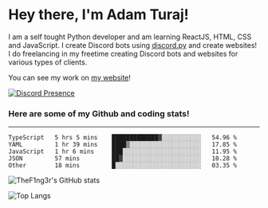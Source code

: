 # Hey there, I'm Adam Turaj!

I am a self tought Python developer and am learning ReactJS, HTML, CSS and JavaScript. I create Discord bots using [discord.py](https://github.com/Rapptz/discord.py) and create websites! I do freelancing in my freetime creating Discord bots and websites for various types of clients.

You can see my work on [my website](https://adamturaj.com)!

[![Discord Presence](https://lanyard.cnrad.dev/api/374147012599218176)](https://discord.com/users/374147012599218176)

### Here are some of my Github and coding stats!

---

<!--START_SECTION:waka-->

```text
TypeScript   5 hrs 5 mins    █████████████▓░░░░░░░░░░░   54.96 %
YAML         1 hr 39 mins    ████▒░░░░░░░░░░░░░░░░░░░░   17.85 %
JavaScript   1 hr 6 mins     ███░░░░░░░░░░░░░░░░░░░░░░   11.95 %
JSON         57 mins         ██▓░░░░░░░░░░░░░░░░░░░░░░   10.28 %
Other        18 mins         █░░░░░░░░░░░░░░░░░░░░░░░░   03.35 %
```

<!--END_SECTION:waka-->

![TheF1ng3r's GitHub stats](https://github-readme-stats.vercel.app/api?username=thef1ng3r&count_private=true&theme=dark)

![Top Langs](https://github-readme-stats.vercel.app/api/top-langs/?username=thef1ng3r&layout=compact&count_private=true&theme=dark)

